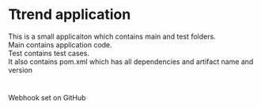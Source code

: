 # Ttrend application

This is a small applicaiton which contains main and test folders.  
Main contains application code.  
Test contains test cases.  
It also contains pom.xml which has all dependencies and artifact name and version
#
Webhook set on GitHub
